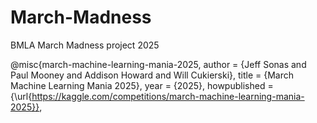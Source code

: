 # March-Madness
BMLA March Madness project 2025


@misc{march-machine-learning-mania-2025,
    author = {Jeff Sonas and Paul Mooney and Addison Howard and Will Cukierski},
    title = {March Machine Learning Mania 2025},
    year = {2025},
    howpublished = {\url{https://kaggle.com/competitions/march-machine-learning-mania-2025}},
